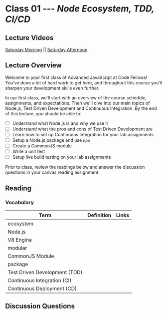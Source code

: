 # Class 01 --- _Node Ecosystem, TDD, CI/CD_

## Lecture Videos 


[Saturday Morning](https://frontrowviews.com/Home/Event/Details/5e56f2bee4e6df15a8a39b82) || [Saturday Afternoon](https://frontrowviews.com/Home/Event/Details/5e684f72eee6d91618503d44) 

## Lecture Overview

Welcome to your first class of Advanced JavaScript at Code Fellows! You've done a lot of hard work to get here, and throughout this course you'll sharpen your development skills even further. 

In our first class, we'll start with an overview of the course schedule, assignments, and expectations. Then we'll dive into our main topics of Node.js, Test Driven Development and Continuous Integration. By the end of this lecture, you should be able to: 

- [ ] Understand what Node.js is and why we use it 
- [ ] Understand what the pros and cons of Test Driven Development are
- [ ] Learn how to set up Continuous Integration for your lab assignments 
- [ ] Setup a Node.js package and use `npm`
- [ ] Create a CommonJS module 
- [ ] Write a unit test
- [ ] Setup live build testing on your lab assignments 

Prior to class, review the readings below and answer the discussion questions in your canvas reading assignment. 

## Reading

### Vocabulary 

| Term                          | Definition | Links |
| ----------------------------- | ---------- | ----- |
| ecosystem                     |            |       |
| Node.js                       |            |       |
| V8 Engine                     |            |       |
| modular                       |            |       |
| CommonJS Module               |            |       |
| package                       |            |       |
| Test Driven Development (TDD) |            |       |
| Continuous Integration (CI)   |            |       |
| Continuous Deployment (CD)    |            |       |

## Discussion Questions






